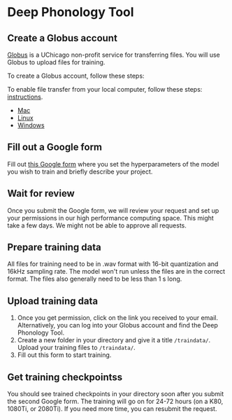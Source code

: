 
# Deep Phonology Tool



## Create a Globus account  

[Globus](https://www.globus.org/) is a UChicago non-profit service for transferring files. You will use Globus to upload files for training.

To create a Globus account, follow these steps: 


To enable file transfer from your local computer, follow these steps: [instructions](https://docs.globus.org/how-to/get-started/).

- [Mac](https://docs.globus.org/how-to/globus-connect-personal-mac/)
- [Linux](https://docs.globus.org/how-to/globus-connect-personal-linux/)
- [Windows](https://docs.globus.org/how-to/globus-connect-personal-windows/)


## Fill out a Google form

 Fill out [this Google form](https://forms.gle/QAXmbq9UBsGbR1Uu9) where you set the hyperparameters of the model you wish to train and briefly describe your project. 
 
## Wait for review

Once you submit the Google form, we will review your request and set up your permissions in our high performance computing space. This might take a few days. We might not be able to approve all requests. 
 

## Prepare training data

All files for training need to be in .wav format with 16-bit quantization and 16kHz sampling rate. The model won't run unless the files are in the correct format. The files also generally need to be less than 1 s long.


## Upload training data 
 
1. Once you get permission, click on the link you received to your email. Alternatively, you can log into your Globus account and find the Deep Phonology Tool. 
2. Create a new folder in your directory and give it a title `/traindata/`. Upload your training files to `/traindata/`. 
3. Fill out this form to start training.

## Get training checkpointss

You should see trained checkpoints in your directory soon after you submit the second Google form. The training will go on for 24-72 hours (on a K80, 1080Ti, or 2080Ti). If you need more time, you can resubmit the request. 
